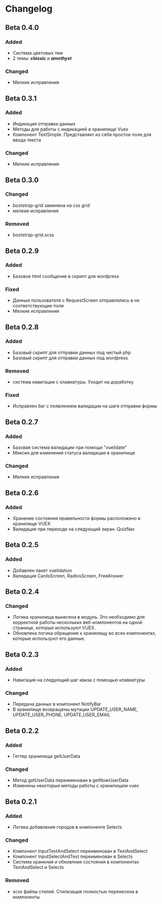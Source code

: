 # Changelog

## Beta 0.4.0
### Added
- Система цветовых тем
- 2 темы: ***classic*** и ***amethyst***
### Changed
- Мелкие исправления

## Beta 0.3.1
### Added
- Индикация отправки данных
- Методы для работы с индикацией в хранилище Vuex
- Компонент TextSimple. Представляет из себя простое поле для ввода текста
### Changed
- Мелкие исправления

## Beta 0.3.0
### Changed
- bootstrap-grid заменена на css grid
- мелкие исправления
### Removed
- bootstrap-grid.scss

## Beta 0.2.9
### Added
- Базовое html сообщение в скрипт для wordpress 
### Fixed
- Данные пользователя с RequestScreen отправлялись в не соответствующие поля
- Мелкие исправления

## Beta 0.2.8
### Added
- Базовый скрипт для отправки данных под чистый php
- Базовый скрипт для отправки данных под wordpress
### Removed
- система навигации с клавиатуры. Уходит на доработку
### Fixed
- Исправлен баг с появлением валидации на шаге отправки формы

## Beta 0.2.7
### Added
- Базовая система валидации при помощи "vuelidate"
- Миксин для изменения статуса валидации в хранилище
### Changed
- Мелкие исправления

## Beta 0.2.6
### Added
- Хранение состояния правильности формы расположено в хранилище VUEX
- Валидация при переходе на следующий экран. QuizNav

## Beta 0.2.5
### Added
- Добавлен пакет vuelidation
- Валидация CardsScreen, RadiosScreen, FreeAnswer 

## Beta 0.2.4
### Changed
- Логика хранилища вынесена в модуль. Это необходимо для корректной работы нескольких веб-компонентов на одной странице, которые используют VUEX.
- Обновлена логика обращения к хранилищу во всех компонентах, которые используют его данные.

## Beta 0.2.3
### Added
- Навигация на следующий шаг квиза с помощью клавиатуры

### Changed
- Передача данных в компонент NotifyBar
- В хранилище возвращены мутации UPDATE_USER_NAME, UPDATE_USER_PHONE, UPDATE_USER_EMAIL


## Beta 0.2.2
### Added 
- Геттер хранилища getUserData
### Changed
- Метод getUserData переименован в getNowUserData
- Изменены некоторые методы работы с хранилищем vuex


## Beta 0.2.1
### Added
- Логика добавления городов в компоненте Selects

### Changed
- Компонент InputTextAndSelect переименован в TextAndSelect
- Компонент InputSelectAndText переименован в Selects
- Система хранения и обновлния состояния в компонентах TextAndSelect и Selects

### Removed
- scss файлы стилей. Стилизация полностью перенесена в компоненты